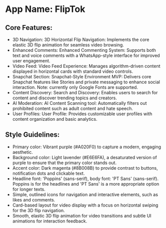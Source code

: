 # **App Name**: FlipTok

## Core Features:

- 3D Navigation: 3D Horizontal Flip Navigation: Implements the core elastic 3D flip animation for seamless video browsing.
- Enhanced Comments: Enhanced Commenting System: Supports both text and voice comments with a WhatsApp-style interface for improved user engagement.
- Video Feed: Video Feed Experience: Manages algorithm-driven content displayed in horizontal cards with standard video controls.
- Snapchat Section: Snapchat-Style Environment MVP: Delivers core Snapchat features like Stories and private messaging to enhance social interaction. Note: currently only Google Fonts are supported.
- Content Discovery: Search and Discovery: Enables users to search for content and discover trending topics and creators.
- AI Moderation: AI Content Scanning tool: Automatically filters out prohibited content such as adult content and hate speech.
- User Profiles: User Profile: Provides customizable user profiles with content organization and basic analytics.

## Style Guidelines:

- Primary color: Vibrant purple (#A020F0) to capture a modern, engaging aesthetic.
- Background color: Light lavender (#E6E6FA), a desaturated version of purple to ensure that the primary color stands out.
- Accent color: Dark magenta (#8B008B) to provide contrast to buttons, notification dots and clickable text.
- Headline font: 'Poppins' (sans-serif), body font: 'PT Sans' (sans-serif). Poppins is for the headlines and 'PT Sans' is a more appropriate option for longer texts.
- Simple, outlined icons for navigation and interactive elements, such as likes and comments.
- Card-based layout for video display with a focus on horizontal swiping for the 3D flip navigation.
- Smooth, elastic 3D flip animation for video transitions and subtle UI animations for interaction feedback.